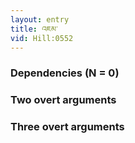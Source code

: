 ```yaml
---
layout: entry
title: འཇམ་
vid: Hill:0552
---
```

### Dependencies (N = 0)


### Two overt arguments


### Three overt arguments
